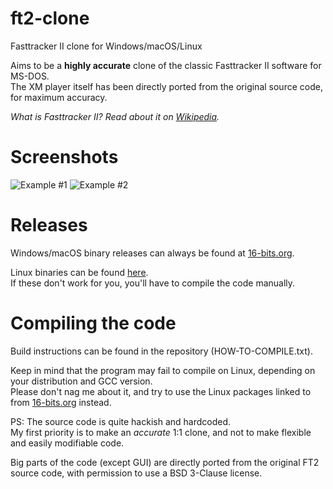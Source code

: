 # ft2-clone
Fasttracker II clone for Windows/macOS/Linux

Aims to be a **highly accurate** clone of the classic Fasttracker II software for MS-DOS. \
The XM player itself has been directly ported from the original source code, for maximum accuracy.

*What is Fasttracker II? Read about it on [Wikipedia](https://en.wikipedia.org/wiki/FastTracker_2).*

# Screenshots

![Example #1](https://16-bits.org/ft2-clone-3.png)
![Example #2](https://16-bits.org/ft2-clone-4.png)

# Releases
Windows/macOS binary releases can always be found at [16-bits.org](https://16-bits.org/ft2.php).

Linux binaries can be found [here](https://repology.org/project/fasttracker2/versions). \
If these don't work for you, you'll have to compile the code manually.

# Compiling the code
Build instructions can be found in the repository (HOW-TO-COMPILE.txt).

Keep in mind that the program may fail to compile on Linux, depending on your distribution and GCC version. \
Please don't nag me about it, and try to use the Linux packages linked to from [16-bits.org](https://16-bits.org/ft2.php) instead.

PS: The source code is quite hackish and hardcoded. \
My first priority is to make an _accurate_ 1:1 clone, and not to make flexible and easily modifiable code.

Big parts of the code (except GUI) are directly ported from the original FT2 source code, with permission to use a BSD 3-Clause license.
